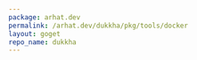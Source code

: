 ```yaml
---
package: arhat.dev
permalink: /arhat.dev/dukkha/pkg/tools/docker
layout: goget
repo_name: dukkha
---
```

